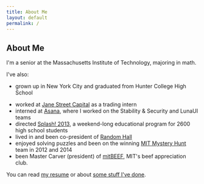 ```yaml
---
title: About Me
layout: default
permalink: /
---
```


## About Me ##


I'm a senior at the Massachusetts Institute of Technology, majoring in math.

I've also:

* grown up in New York City and graduated from Hunter College High School
- worked at [Jane Street Capital](http://www.janestreet.com) as a trading intern
- interned at [Asana](https://www.asana.com), where I worked on the Stability & Security and LunaUI teams
- directed [Splash! 2013](http://esp.mit.edu/learn/Splash/2013/catalog), a weekend-long educational program for 2600 high school students
- lived in and been co-president of [Random Hall](http://web.mit.edu/random-hall/www/)
- enjoyed solving puzzles and been on the winning [MIT Mystery Hunt](http://web.mit.edu/puzzle/www/) team in 2012 and 2014
- been Master Carver (president) of [mitBEEF](http://web.mit.edu/mitbeef/www/), MIT's beef appreciation club.

 You can read [my resume](/files/resume.pdf) or about [some stuff I've done](/projects/). 
